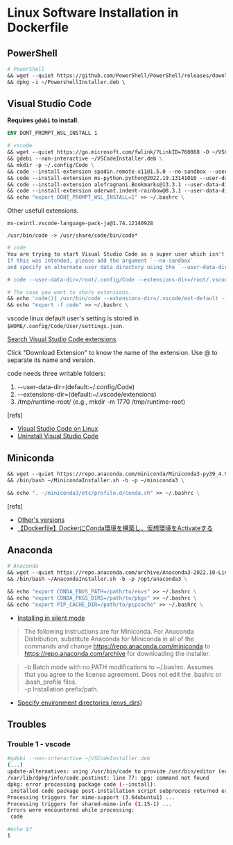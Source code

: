 # Linux Software Installation in Dockerfile

## PowerShell

```Dockerfile
# PowerShell
&& wget --quiet https://github.com/PowerShell/PowerShell/releases/download/v7.2.7/powershell-lts_7.2.7-1.deb_amd64.deb -O ~/PowershellInstaller.deb \
&& dpkg -i ~/PowershellInstaller.deb \ 
```

## Visual Studio Code

**Requires `gdebi` to install.**

```Dockerfile
ENV DONT_PROMPT_WSL_INSTALL 1
```

```Dockerfile
# vscode
&& wget --quiet https://go.microsoft.com/fwlink/?LinkID=760868 -O ~/VSCodeInstaller.deb \
&& gdebi --non-interactive ~/VSCodeInstaller.deb \
&& mkdir -p ~/.config/Code \
&& code --install-extension spadin.remote-x11@1.5.0 --no-sandbox --user-data-dir=~/.config/Code --extensions-dir=/.vscode/ext-default \
&& code --install-extension ms-python.python@2022.19.13141010 --user-data-dir=~/.config/Code --extensions-dir=/.vscode/ext-default \
&& code --install-extension alefragnani.Bookmarks@13.3.1 --user-data-dir=~/.config/Code --extensions-dir=/.vscode/ext-default \
&& code --install-extension oderwat.indent-rainbow@8.3.1 --user-data-dir=~/.config/Code --extensions-dir=/.vscode/ext-default \
&& echo "export DONT_PROMPT_WSL_INSTALL=1" >> ~/.bashrc \
```

Other usefull extensions.

```text
ms-ceintl.vscode-language-pack-ja@1.74.12140928
```

```text
/usr/bin/code -> /usr/share/code/bin/code*
```

```bash
# code
You are trying to start Visual Studio Code as a super user which isn't recommended.
If this was intended, please add the argument `--no-sandbox` 
and specify an alternate user data directory using the `--user-data-dir` argument.

# code --user-data-dir=/root/.config/Code --extensions-dir=/root/.vscode/extensions --no-sandbox
```

```Dockerfile
# The case you want to share extensions.
&& echo 'code(){ /usr/bin/code --extensions-dir=/.vscode/ext-default --no-sandbox "$@";}' >> ~/.bashrc \
&& echo "export -f code" >> ~/.bashrc \
```

vscode linux default user's setting is stored in `$HOME/.config/Code/User/settings.json`.

[Search Visual Studio Code extensions](https://marketplace.visualstudio.com/vscode)

Click "Download Extension" to know the name of the extension. Use @ to separate its name and version.

code needs three writable folders:

1. --user-data-dir=(default:~/.config/Code)
1. --extensions-dir=(default:~/.vscode/extensions)
1. /tmp/runtime-root/ (e.g., mkdir -m 1770 /tmp/runtime-root)

[refs]

- [Visual Studio Code on Linux](https://code.visualstudio.com/docs/setup/linux)
- [Uninstall Visual Studio Code](https://code.visualstudio.com/docs/setup/uninstall)

## Miniconda

```Dockerfile
&& wget --quiet https://repo.anaconda.com/miniconda/Miniconda3-py39_4.9.2-Linux-x86_64.sh -O ~/MinicondaInstaller.sh \
&& /bin/bash ~/MinicondaInstaller.sh -b -p ~/miniconda3 \
```

```Dockerfile
&& echo ". ~/miniconda3/etc/profile.d/conda.sh" >> ~/.bashrc \
```

[refs]

- [Other's versions](https://repo.anaconda.com/miniconda/)
- [【Dockerfile】DockerにConda環境を構築し、仮想環境をActivateする](https://qiita.com/kuboko-jp/items/6388c186e16028d3e699)

## Anaconda

```Dockerfile
# Anaconda
&& wget --quiet https://repo.anaconda.com/archive/Anaconda3-2022.10-Linux-x86_64.sh -O ~/AnacondaInstaller.sh \
&& /bin/bash ~/AnacondaInstaller.sh -b -p /opt/anaconda3 \
```

```Dockerfile
&& echo "export CONDA_ENVS_PATH=/path/to/envs" >> ~/.bashrc \
&& echo "export CONDA_PKGS_DIRS=/path/to/pkgs" >> ~/.bashrc \
&& echo "export PIP_CACHE_DIR=/path/to/pipcache" >> ~/.bashrc \
```

- [Installing in silent mode](https://docs.anaconda.com/anaconda/install/silent-mode/)

>The following instructions are for Miniconda. For Anaconda Distribution, substitute Anaconda for Miniconda in all of the commands and change <https://repo.anaconda.com/miniconda> to <https://repo.anaconda.com/archive> for downloading the installer.

>-b Batch mode with no PATH modifications to ~/.bashrc. Assumes that you agree to the license agreement. Does not edit the .bashrc or .bash_profile files.<br>-p Installation prefix/path.

- [Specify environment directories (envs_dirs)](https://conda.io/projects/conda/en/latest/user-guide/configuration/use-condarc.html#specify-env-directories)

## Troubles

### Trouble 1 - vscode

```bash
#gdebi --non-interactive ~/VSCodeInstaller.deb
(...)
update-alternatives: using /usr/bin/code to provide /usr/bin/editor (editor) in auto mode
/var/lib/dpkg/info/code.postinst: line 77: gpg: command not found
dpkg: error processing package code (--install):
 installed code package post-installation script subprocess returned error exit status 127
Processing triggers for mime-support (3.64ubuntu1) ...
Processing triggers for shared-mime-info (1.15-1) ...
Errors were encountered while processing:
 code

#echo $?
1
```
